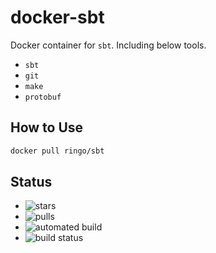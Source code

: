 # docker-sbt

Docker container for `sbt`.
Including below tools.
- `sbt`
- `git`
- `make`
- `protobuf`

## How to Use

```bash
docker pull ringo/sbt
```

## Status
- ![stars](https://img.shields.io/docker/stars/ringo/sbt.svg?colorA=30B8E9&colorB=FFD32E)
- ![pulls](https://img.shields.io/docker/pulls/ringo/sbt.svg?colorA=30B8E9)
- ![automated build](https://img.shields.io/docker/automated/ringo/sbt.svg?colorA=30B8E9)
- ![build status](https://img.shields.io/docker/build/ringo/sbt.svg?colorA=30B8E9)
